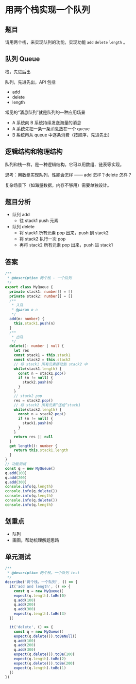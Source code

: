 # 用两个栈实现一个队列

## 题目

请用两个栈，来实现队列的功能，实现功能 `add` `delete` `length` 。

## 队列 Queue

栈，先进后出

队列，先进先出，API 包括
- add
- delete
- length

常见的“消息队列”就是队列的一种应用场景
- A 系统向 B 系统持续发送海量的消息
- A 系统先把一条一条消息放在一个 queue
- B 系统再从 queue 中逐条消费（按顺序，先进先出）

## 逻辑结构和物理结构

队列和栈一样，是一种逻辑结构。它可以用数组、链表等实现。

思考：用数组实现队列，性能会怎样 —— add 怎样？delete 怎样？

复杂场景下（如海量数据，内存不够用）需要单独设计。

## 题目分析

- 队列 add
    - 往 stack1 push 元素
- 队列 delete
    - 将 stack1 所有元素 pop 出来，push 到 stack2
    - 将 stack2 执行一次 pop
    - 再将 stack2 所有元素 pop 出来，push 进 stack1

## 答案

```typescript
/**
 * @description 两个栈 - 一个队列
 */
export class MyQueue {
  private stack1: number[] = []
  private stack2: number[] = []
  /**
   * 入队
   * @param n n
   */
  add(n: number) {
    this.stack1.push(n)
  }
  /**
   * 出队
   */
  delete(): number | null {
    let res
    const stack1 = this.stack1
    const stack2 = this.stack2
    // 将 stack1 所有元素移动到 stack2 中
    while(stack1.length) {
      const n = stack1.pop()
      if (n != null) {
        stack2.push(n)
      }
    }
    // stack2 pop
    res = stack2.pop()
    // 将 stack2 所有元素“还给”stack1
    while(stack2.length) {
      const n = stack2.pop()
      if (n != null) {
        stack1.push(n)
      }
    }
    return res || null
  }
  get length(): number {
    return this.stack1.length
  }
}
// 功能测试
const q = new MyQueue()
q.add(100)
q.add(200)
q.add(300)
console.info(q.length)
console.info(q.delete())
console.info(q.length)
console.info(q.delete())
console.info(q.length)
```

## 划重点

- 队列
- 画图，帮助梳理解题思路

## 单元测试

```typescript
/**
 * @description 两个栈，一个队列 test
 */
describe('两个栈，一个队列', () => {
  it('add and length', () => {
    const q = new MyQueue()
    expect(q.length).toBe(0)
    q.add(100)
    q.add(200)
    q.add(300)
    expect(q.length).toBe(3)
  })

  it('delete', () => {
    const q = new MyQueue()
    expect(q.delete()).toBeNull()
    q.add(100)
    q.add(200)
    q.add(300)
    expect(q.delete()).toBe(100)
    expect(q.length).toBe(2)
    expect(q.delete()).toBe(200)
    expect(q.length).toBe(1)
  })
})
```
